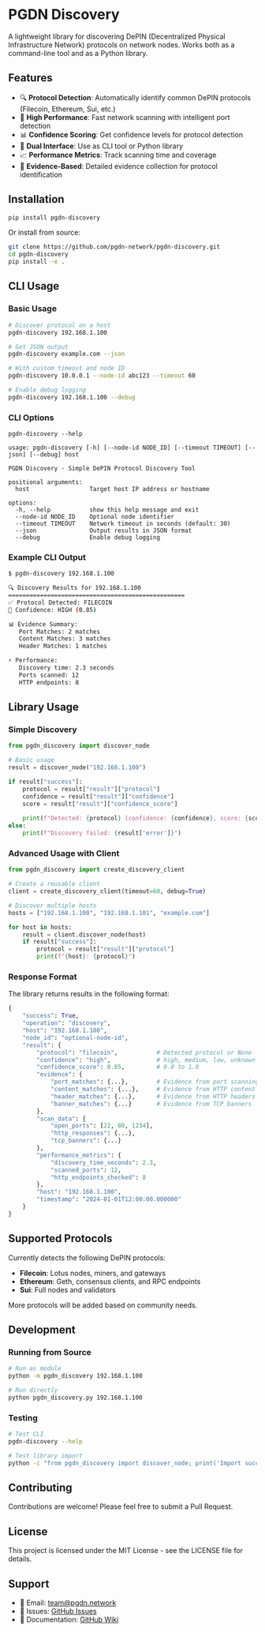 # PGDN Discovery

A lightweight library for discovering DePIN (Decentralized Physical Infrastructure Network) protocols on network nodes. Works both as a command-line tool and as a Python library.

## Features

- 🔍 **Protocol Detection**: Automatically identify common DePIN protocols (Filecoin, Ethereum, Sui, etc.)
- 🚀 **High Performance**: Fast network scanning with intelligent port detection
- 📊 **Confidence Scoring**: Get confidence levels for protocol detection
- 🔧 **Dual Interface**: Use as CLI tool or Python library
- 📈 **Performance Metrics**: Track scanning time and coverage
- 🎯 **Evidence-Based**: Detailed evidence collection for protocol identification

## Installation

```bash
pip install pgdn-discovery
```

Or install from source:

```bash
git clone https://github.com/pgdn-network/pgdn-discovery.git
cd pgdn-discovery
pip install -e .
```

## CLI Usage

### Basic Usage

```bash
# Discover protocol on a host
pgdn-discovery 192.168.1.100

# Get JSON output
pgdn-discovery example.com --json

# With custom timeout and node ID
pgdn-discovery 10.0.0.1 --node-id abc123 --timeout 60

# Enable debug logging
pgdn-discovery 192.168.1.100 --debug
```

### CLI Options

```
pgdn-discovery --help

usage: pgdn-discovery [-h] [--node-id NODE_ID] [--timeout TIMEOUT] [--json] [--debug] host

PGDN Discovery - Simple DePIN Protocol Discovery Tool

positional arguments:
  host                 Target host IP address or hostname

options:
  -h, --help           show this help message and exit
  --node-id NODE_ID    Optional node identifier
  --timeout TIMEOUT    Network timeout in seconds (default: 30)
  --json               Output results in JSON format
  --debug              Enable debug logging
```

### Example CLI Output

```bash
$ pgdn-discovery 192.168.1.100

🔍 Discovery Results for 192.168.1.100
==================================================
✅ Protocol Detected: FILECOIN
🎯 Confidence: HIGH (0.85)

📊 Evidence Summary:
   Port Matches: 2 matches
   Content Matches: 3 matches
   Header Matches: 1 matches

⚡ Performance:
   Discovery time: 2.3 seconds
   Ports scanned: 12
   HTTP endpoints: 8
```

## Library Usage

### Simple Discovery

```python
from pgdn_discovery import discover_node

# Basic usage
result = discover_node("192.168.1.100")

if result["success"]:
    protocol = result["result"]["protocol"]
    confidence = result["result"]["confidence"]
    score = result["result"]["confidence_score"]
    
    print(f"Detected: {protocol} (confidence: {confidence}, score: {score})")
else:
    print(f"Discovery failed: {result['error']}")
```

### Advanced Usage with Client

```python
from pgdn_discovery import create_discovery_client

# Create a reusable client
client = create_discovery_client(timeout=60, debug=True)

# Discover multiple hosts
hosts = ["192.168.1.100", "192.168.1.101", "example.com"]

for host in hosts:
    result = client.discover_node(host)
    if result["success"]:
        protocol = result["result"]["protocol"]
        print(f"{host}: {protocol}")
```

### Response Format

The library returns results in the following format:

```python
{
    "success": True,
    "operation": "discovery",
    "host": "192.168.1.100",
    "node_id": "optional-node-id",
    "result": {
        "protocol": "filecoin",           # Detected protocol or None
        "confidence": "high",             # high, medium, low, unknown
        "confidence_score": 0.85,         # 0.0 to 1.0
        "evidence": {
            "port_matches": {...},        # Evidence from port scanning
            "content_matches": {...},     # Evidence from HTTP content
            "header_matches": {...},      # Evidence from HTTP headers
            "banner_matches": {...}       # Evidence from TCP banners
        },
        "scan_data": {
            "open_ports": [22, 80, 1234],
            "http_responses": {...},
            "tcp_banners": {...}
        },
        "performance_metrics": {
            "discovery_time_seconds": 2.3,
            "scanned_ports": 12,
            "http_endpoints_checked": 8
        },
        "host": "192.168.1.100",
        "timestamp": "2024-01-01T12:00:00.000000"
    }
}
```

## Supported Protocols

Currently detects the following DePIN protocols:

- **Filecoin**: Lotus nodes, miners, and gateways
- **Ethereum**: Geth, consensus clients, and RPC endpoints  
- **Sui**: Full nodes and validators

More protocols will be added based on community needs.

## Development

### Running from Source

```bash
# Run as module
python -m pgdn_discovery 192.168.1.100

# Run directly
python pgdn_discovery.py 192.168.1.100
```

### Testing

```bash
# Test CLI
pgdn-discovery --help

# Test library import
python -c "from pgdn_discovery import discover_node; print('Import successful')"
```

## Contributing

Contributions are welcome! Please feel free to submit a Pull Request.

## License

This project is licensed under the MIT License - see the LICENSE file for details.

## Support

- 📧 Email: team@pgdn.network
- 🐛 Issues: [GitHub Issues](https://github.com/pgdn-network/pgdn-discovery/issues)
- 📖 Documentation: [GitHub Wiki](https://github.com/pgdn-network/pgdn-discovery/wiki)

